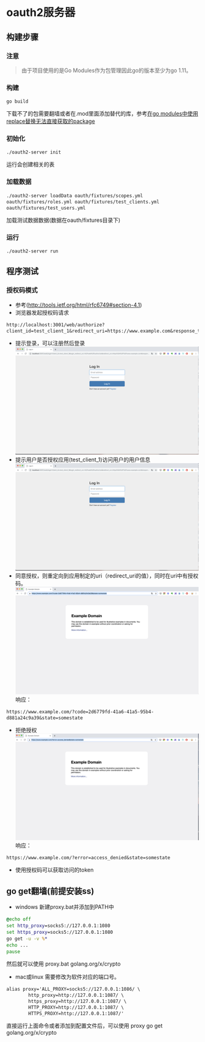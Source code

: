 # oauth2服务器
## 构建步骤
### 注意
> 由于项目使用的是Go Modules作为包管理因此go的版本至少为go 1.11。
### 构建
```
go build 
```
下载不了的包需要翻墙或者在.mod里面添加替代的库，参考[在go modules中使用replace替换无法直接获取的package]('https://www.cnblogs.com/apocelipes/p/9609895.html')
### 初始化
```
./oauth2-server init
```
运行会创建相关的表
### 加载数据
```
./oauth2-server loadData oauth/fixtures/scopes.yml oauth/fixtures/roles.yml oauth/fixtures/test_clients.yml oauth/fixtures/test_users.yml
```
加载测试数据数据(数据在oauth/fixtures目录下)
### 运行
```
./oauth2-server run
```

## 程序测试
### 授权码模式
- 参考(http://tools.ietf.org/html/rfc6749#section-4.1)
- 浏览器发起授权码请求
```
http://localhost:3001/web/authorize?client_id=test_client_1&redirect_uri=https://www.example.com&response_type=code&state=somestate&scope=read_write
```
- 提示登录，可以注册然后登录
![login](images/login.png "login")
- 提示用户是否授权应用(test_client_1)访问用户的用户信息
![login](images/auth.png "auth")
- 同意授权，则重定向到应用制定的uri（redirect_uri的值），同时在uri中有授权码。
![login](images/success.png "success")
响应：
```
https://www.example.com/?code=2d6779fd-41a6-41a5-95b4-d881a24c9a39&state=somestate
```
- 拒绝授权
![login](images/failed.png "failed")
响应：
```
https://www.example.com/?error=access_denied&state=somestate
```
- 使用授权码可以获取访问的token

### 


## go get翻墙(前提安装ss)
- windows
新建proxy.bat并添加到PATH中
```bat
@echo off
set http_proxy=socks5://127.0.0.1:1080
set https_proxy=socks5://127.0.0.1:1080
go get -u -v %*
echo ...
pause
```
然后就可以使用
proxy.bat golang.org/x/crypto
- mac或linux
需要修改为软件对应的端口号。
```
alias proxy='ALL_PROXY=socks5://127.0.0.1:1086/ \
        http_proxy=http://127.0.0.1:1087/ \
        https_proxy=http://127.0.0.1:1087/ \
        HTTP_PROXY=http://127.0.0.1:1087/ \
        HTTPS_PROXY=http://127.0.0.1:1087/'
```
直接运行上面命令或者添加到配置文件后，可以使用
proxy go get golang.org/x/crypto